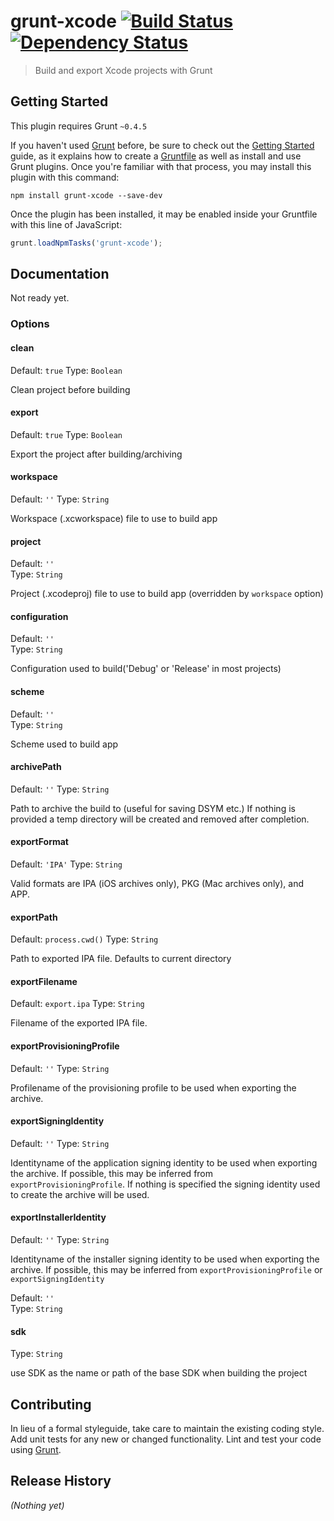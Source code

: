 # grunt-xcode [![Build Status](http://img.shields.io/travis/matiassingers/grunt-xcode.svg?style=flat-square)](https://travis-ci.org/matiassingers/grunt-xcode) [![Dependency Status](http://img.shields.io/gemnasium/matiassingers/grunt-xcode.svg?style=flat-square)](https://gemnasium.com/matiassingers/grunt-xcode)
> Build and export Xcode projects with Grunt

## Getting Started
This plugin requires Grunt `~0.4.5`

If you haven't used [Grunt](http://gruntjs.com/) before, be sure to check out the [Getting Started](http://gruntjs.com/getting-started) guide, as it explains how to create a [Gruntfile](http://gruntjs.com/sample-gruntfile) as well as install and use Grunt plugins. Once you're familiar with that process, you may install this plugin with this command:

```shell
npm install grunt-xcode --save-dev
```

Once the plugin has been installed, it may be enabled inside your Gruntfile with this line of JavaScript:

```js
grunt.loadNpmTasks('grunt-xcode');
```

## Documentation
Not ready yet.

### Options

#### clean

Default: `true`
Type: `Boolean`

Clean project before building

#### export

Default: `true`
Type: `Boolean`

Export the project after building/archiving

#### workspace

Default: `''`
Type: `String`

Workspace (.xcworkspace) file to use to build app

#### project

Default: `''`  
Type: `String`

Project (.xcodeproj) file to use to build app (overridden by `workspace` option)

#### configuration

Default: `''`  
Type: `String`

Configuration used to build('Debug' or 'Release' in most projects)

#### scheme

Default: `''`  
Type: `String`

Scheme used to build app


#### archivePath

Default: `''`
Type: `String`

Path to archive the build to (useful for saving DSYM etc.)
If nothing is provided a temp directory will be created and removed after completion.

#### exportFormat

Default: `'IPA'`
Type: `String`

Valid formats are IPA (iOS archives only), PKG (Mac archives only), and APP.

#### exportPath

Default: `process.cwd()`
Type: `String`

Path to exported IPA file. Defaults to current directory

#### exportFilename

Default: `export.ipa`
Type: `String`

Filename of the exported IPA file.

#### exportProvisioningProfile

Default: `''`
Type: `String`

Profilename of the provisioning profile to be used when exporting the archive.

#### exportSigningIdentity

Default: `''`
Type: `String`

Identityname of the application signing identity to be used when exporting the archive. If possible, this may be inferred from `exportProvisioningProfile`.
If nothing is specified the signing identity used to create the archive will be used.

#### exportInstallerIdentity

Default: `''`
Type: `String`

Identityname of the installer signing identity to be used when exporting the archive. If possible, this may be inferred from `exportProvisioningProfile` or `exportSigningIdentity`


Default: `''`  
Type: `String`


#### sdk

Type: `String`

use SDK as the name or path of the base SDK when building the project

## Contributing
In lieu of a formal styleguide, take care to maintain the existing coding style. Add unit tests for any new or changed functionality. Lint and test your code using [Grunt](http://gruntjs.com/).

## Release History
_(Nothing yet)_